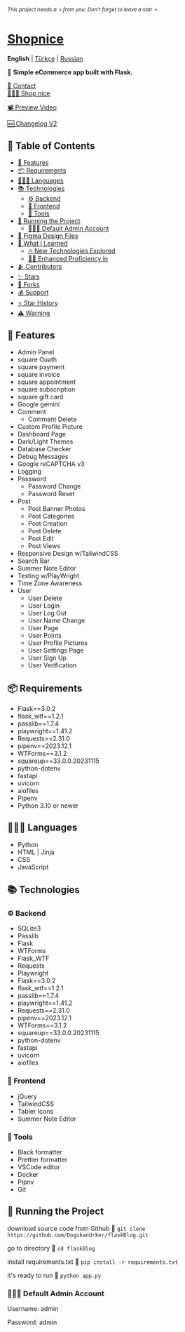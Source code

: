 ###### <sub> This project needs a ⭐️ from you. Don't forget to leave a star ⭐️. <sub/>


# [Shopnice](https://jerryblessed.pythonanywhere.com/register)

**English** | [Türkçe](docs/readme_tr.md) | [Russian](docs/readme_ru.md)

📜 **Simple eCommerce app built with Flask.**

[📧 Contact](mailto:opejeremiah@gmail.com)<br/>
[👨🏻‍💻 Shop nice](http://jerryblessed.pythonanywhere.com/)

[📽️ Preview Video](https://youtu.be/D1QV339a6sE)<br/>

[🆕 Changelog V2](docs/version2Changelog.md)

## 📄 Table of Contents

- [💫 Features](#-features)
- [📦 Requirements](#-requirements)
- [🧑🏻‍💻 Languages](#-languages)
- [📚 Technologies](#-technologies)
  - [⚙️ Backend](#️-backend)
  - [🔮 Frontend](#-frontend)
  - [🔨 Tools](#-tools)
- [🚦 Running the Project](#-running-the-project)
  - [🧑🏻‍💼 Default Admin Account](#-default-admin-account)
- [🎨 Figma Design Files](#-figma-design-files)
- [🧠 What I Learned](#-what-i-learned)
  - [🔥 New Technologies Explored](#-new-technologies-explored)
  - [💪🏻 Enhanced Proficiency in](#-enhanced-proficiency-in)
- [🫂 Contributors](#-contributors)
- [✨ Stars](#-stars)
- [🍴 Forks](#-forks)
- [💰 Support](#-support)
- [⭐ Star History](#-star-history)
- [⚠️ Warning](#%EF%B8%8F-warning)

## 💫 Features

- Admin Panel
- square Ouath
- square payment
- square invoice
- square appointment
- square subscription
- square gift card
- Google gemini
- Comment
  - Comment Delete
- Custom Profile Picture
- Dashboard Page
- Dark/Light Themes
- Database Checker
- Debug Messages
- Google reCAPTCHA v3
- Logging
- Password
  - Password Change
  - Password Reset
- Post
  - Post Banner Photos
  - Post Categories
  - Post Creation
  - Post Delete
  - Post Edit
  - Post Views
- Responsive Design w/TailwindCSS
- Search Bar
- Summer Note Editor
- Testing w/PlayWright
- Time Zone Awareness
- User
  - User Delete
  - User Login
  - User Log Out
  - User Name Change
  - User Page
  - User Points
  - User Profile Pictures
  - User Settings Page
  - User Sign Up
  - User Verification

## 📦 Requirements

- Flask==3.0.2
- flask_wtf==1.2.1
- passlib==1.7.4
- playwright==1.41.2
- Requests==2.31.0
- pipenv==2023.12.1
- WTForms==3.1.2
- squareup==33.0.0.20231115
- python-dotenv
- fastapi
- uvicorn
- aiofiles
- Pipenv
- Python 3.10 or newer

## 🧑🏻‍💻 Languages

- Python
- HTML | Jinja
- CSS
- JavaScript

## 📚 Technologies

### ⚙️ Backend

- SQLite3
- Passlib
- Flask
- WTForms
- Flask_WTF
- Requests
- Playwright
- Flask==3.0.2
- flask_wtf==1.2.1
- passlib==1.7.4
- playwright==1.41.2
- Requests==2.31.0
- pipenv==2023.12.1
- WTForms==3.1.2
- squareup==33.0.0.20231115
- python-dotenv
- fastapi
- uvicorn
- aiofiles


### 🔮 Frontend

- jQuery
- TailwindCSS
- Tabler Icons
- Summer Note Editor

### 🔨 Tools

- Black formatter
- Prettier formatter
- VSCode editor
- Docker
- Pipnv
- Git

## 🚦 Running the Project

download source code from Github 💾
`git clone https://github.com/DogukanUrker/flaskBlog.git`

go to directory 📁
`cd flaskBlog`

install requirements.txt 🔽
`pip install -r requirements.txt`

it's ready to run 🎉
`python app.py`

### 🧑🏻‍💼 Default Admin Account

Username: admin

Password: admin

